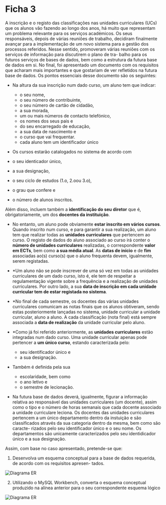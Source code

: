 # Ficha 3

A inscrição e o registo das classificações nas unidades curriculares (UCs) que os alunos vão fazendo ao longo
dos anos, há muito que representam um problema relevante para os serviços académicos. Os seus responsáveis,
depois de várias reuniões de trabalho, decidiram finalmente avançar para a implementação de um novo sistema
para a gestão dos processos referidos.
Nesse sentido, promoveram várias reuniões com os serviços de informação para discutirem o plano de tra-
balho para os futuros serviços de bases de dados, bem como a estrutura da futura base de dados em si. No
final, foi apresentado um documento com os requisitos que acharam mais importantes e que gostariam de ver
refletidos na futura base de dados. Os pontos essenciais desse documento são os seguintes:

* Na altura da sua inscrição num dado curso, um aluno tem que indicar:
    * o seu nome, 
    * o seu número de contribuinte,
    * o seu número de cartão de cidadão,
    * a sua morada,
    * um ou mais números de contacto telefónico,
    * os nomes dos seus pais e
    * do seu encarregado de educação,
    * a sua data de nascimento e
    * o curso que vai frequentar.
    * cada aluno tem um identificador único

* Os cursos estarão catalogados no sistema de acordo com
* o seu identicador único, 
* a sua designação, 
* o seu ciclo de estudos (1.o, 2.oou 3.o), 
* o grau que confere e
* o número de alunos inscritos. 

Além disso, incluem também a **identificação do seu diretor** que é, obrigatoriamente, um dos **docentes da instituição**.

* No entanto, um aluno pode obviamente **estar inscrito em vários cursos**. Quando inscrito num curso, e
para garantir a sua realização, um aluno tem que realizar todas as **unidades curriculares** que pertencem
ao curso. O registo de dados do aluno associado ao curso irá conter o **número de unidades curriculares**
realizadas, o correspondente **valor em ECTs**, bem como **a sua média atual**. As **datas de início** e de **fim**
associadas ao(s) curso(s) que o aluno frequenta devem, igualmente, serem registadas.

* *Um aluno não se pode inscrever de uma só vez em todas as unidades curriculares de um dado curso, isto é,
ele tem de respeitar a regulamentação vigente sobre a frequência e a realização de unidades curriculares.
Por outro lado, a sua **data de inscrição em cada unidade curricular tem de estar registada no sistema**.

* *No final de cada semestre, os docentes das várias unidades curriculares comunicam as notas finais que os
alunos obtiveram, sendo estas posteriormente lançadas no sistema, unidade curricular a unidade curricular,
aluno a aluno. A cada classificação (nota final) está sempre associada a **data de realização** da unidade
curricular pelo aluno.

* *Como já foi referido anteriormente, as **unidades curriculares** estão integradas num dado curso. Uma
unidade curricular apenas pode pertencer a **um único curso**, estando caracterizada pelo:
    * seu identificador único e 
    * a sua designação. 
       
* Também é definida pela sua 
    * escolaridade, bem como 
    * o ano letivo e 
    * o semestre de lecionação.

* Na futura base de dados deverá, igualmente, figurar a informação relativa ao responsável das unidades
curriculares (um docente), assim como o tipo e o número de horas semanais que cada docente associado a
unidade curriculare leciona. Os docentes das unidades curriculares pertencem a um único departamento
dentro da instuição e são classificados através da sua categoria dentro da mesma, bem como são caracte-
rizados pelo seu identificador único e o seu nome. Os departamentos são unicamente caracterizados pelo
seu identidicador único e a sua designação.


Assim, com base no caso apresentado, pretende-se que:

1. Desenvolva um esquema conceptual para a base de dados requerida, de acordo com os requisitos apresen-
tados.

![Diagrama ER](ficha3_chen_diag.png)


2. Utilizando o MySQL Workbench, converta o esquema conceptual produzido na alínea anterior para o seu
correspondente esquema lógico

![Diagrama ER](ficha3_eer_diag.png)